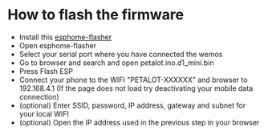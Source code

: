 # How to flash the firmware
 - Install this [esphome-flasher](https://github.com/esphome/esphome-flasher/releases)
 - Open esphome-flasher
 - Select your serial port where you have connected the wemos
 - Go to browser and search and open petalot.ino.d1_mini.bin
 - Press Flash ESP
 - Connect your phone to the WIFI "PETALOT-XXXXXX" and browser to 192.168.4.1  (If the page does not load try deactivating your mobile data connection)
 - (optional) Enter SSID, password, IP address, gateway and subnet for your local WIFI
 - (optional) Open the IP address used in the previous step in your browser
